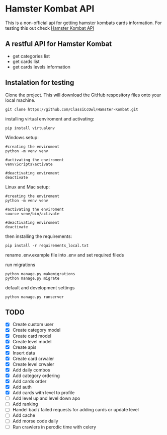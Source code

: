 # Hamster Kombat API

This is a non-official api for getting hamster kombats cards information. For testing this out check [Hamster Kombat API](https://api.boardingle.ir/) 

## A restful API for Hamster Kombat

- get categories list
- get cards list
- get cards levels information


## Instalation for testing


Clone the project. This will download the GitHub respository files onto your local machine.

```Shell
git clone https://github.com/ClassiCcOwl/Hamster-Kombat.git
```

installing virtual enviroment and activating:

```Shell
pip install virtualenv
```
Windows setup:

```Shell
#creating the enviroment
python -m venv venv

#activating the enviroment
venv\Scripts\activate

#deactivating enviroment
deactivate
```
Linux and Mac setup:
```Shell
#creating the enviroment
python -m venv venv

#activating the enviroment
source venv/bin/activate

#deactivating enviroment
deactivate
```


then installing the requirements:

```Shell
pip install -r requirements_local.txt
```
rename .env.example file into .env and set required fileds

run migrations

```Shell
python manage.py makemigrations
python manage.py migrate
```

default and development settings
```Shell
python manage.py runserver 
```

## TODO

- [x] Create custom user
- [x] Create category model
- [x] Create card model
- [x] Create level model
- [x] Create apis
- [X] Insert data
- [X] Create card crwaler
- [X] Create level crwaler
- [X] Add daily combos
- [X] Add category ordering
- [X] Add cards order
- [X] Add auth
- [X] Add cards with level to profile
- [ ] Add level up and level down apo
- [ ] Add ranking
- [ ] Handel bad / failed requests for adding cards or update level
- [ ] Add cache
- [ ] Add morse code daily
- [ ] Run crawlers in perodic time with celery